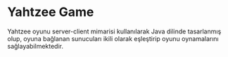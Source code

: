 # Yahtzee Game
Yahtzee oyunu server-client mimarisi kullanılarak Java dilinde tasarlanmış olup, oyuna bağlanan sunucuları ikili olarak eşleştirip oyunu oynamalarını sağlayabilmektedir.
